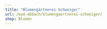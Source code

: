 ```yaml
---
title: "Blumengärtnerei Schweiger"
url: /bad-abbach/blumengaertnerei-schweiger/
shop: Blumen
---
```

